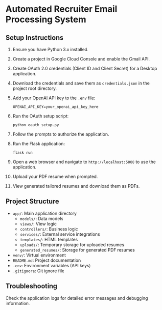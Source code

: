 # Automated Recruiter Email Processing System

## Setup Instructions

1. Ensure you have Python 3.x installed.
2. Create a project in Google Cloud Console and enable the Gmail API.
3. Create OAuth 2.0 credentials (Client ID and Client Secret) for a Desktop application.
4. Download the credentials and save them as `credentials.json` in the project root directory.
5. Add your OpenAI API key to the `.env` file:
   
   ```
   OPENAI_API_KEY=your_openai_api_key_here
   ```

6. Run the OAuth setup script:

   ```
   python oauth_setup.py
   ```

7. Follow the prompts to authorize the application.
8. Run the Flask application:

   ```
   flask run
   ```

9. Open a web browser and navigate to `http://localhost:5000` to use the application.
10. Upload your PDF resume when prompted.
11. View generated tailored resumes and download them as PDFs.

## Project Structure

- `app/`: Main application directory
  - `models/`: Data models
  - `views/`: View logic
  - `controllers/`: Business logic
  - `services/`: External service integrations
  - `templates/`: HTML templates
  - `uploads/`: Temporary storage for uploaded resumes
  - `generated_resumes/`: Storage for generated PDF resumes
- `venv/`: Virtual environment
- `README.md`: Project documentation
- `.env`: Environment variables (API keys)
- `.gitignore`: Git ignore file

## Troubleshooting

Check the application logs for detailed error messages and debugging information.
